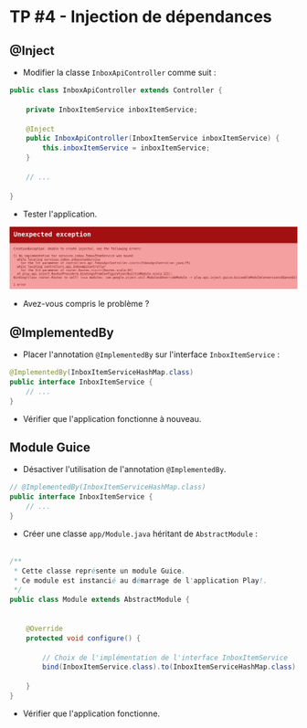 # TP #4 - Injection de dépendances

## @Inject

* Modifier la classe `InboxApiController` comme suit :

```java
public class InboxApiController extends Controller {

    private InboxItemService inboxItemService;

    @Inject
    public InboxApiController(InboxItemService inboxItemService) {
        this.inboxItemService = inboxItemService;
    }
    
    // ...
    
}
```

* Tester l'application.

![](images/inject-err.png)

* Avez-vous compris le problème ?

## @ImplementedBy

* Placer l'annotation `@ImplementedBy` sur l'interface `InboxItemService` :

```java
@ImplementedBy(InboxItemServiceHashMap.class)
public interface InboxItemService {
    // ...
}
```

* Vérifier que l'application fonctionne à nouveau.

## Module Guice

* Désactiver l'utilisation de l'annotation `@ImplementedBy`.

```java
// @ImplementedBy(InboxItemServiceHashMap.class)
public interface InboxItemService {
    // ...
}
```

* Créer une classe `app/Module.java` héritant de `AbstractModule` :

```java

/**
 * Cette classe représente un module Guice.
 * Ce module est instancié au démarrage de l'application Play!.
 */
public class Module extends AbstractModule {


    @Override
    protected void configure() {

        // Choix de l'implémentation de l'interface InboxItemService
        bind(InboxItemService.class).to(InboxItemServiceHashMap.class);

    }
}
```

* Vérifier que l'application fonctionne.